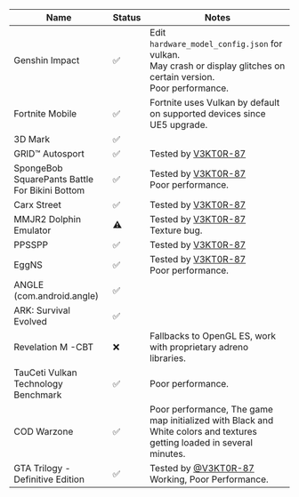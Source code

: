 | Name                                            | Status | Notes                                                                                                                     |
|-------------------------------------------------|--------|---------------------------------------------------------------------------------------------------------------------------|
| Genshin Impact                                  | ✅     | Edit `hardware_model_config.json` for vulkan.<br>May crash or display glitches on certain version.<br>Poor performance.   |
| Fortnite Mobile                                 | ✅     | Fortnite uses Vulkan by default on supported devices since UE5 upgrade.                                                   |
| 3D Mark                                         | ✅     |                                                                                                                           |
| GRID™ Autosport                                 | ✅     | Tested by [V3KT0R-87](//github.com/V3KT0R-87)                                                                             |
| SpongeBob SquarePants Battle For Bikini Bottom  | ✅     | Tested by [V3KT0R-87](//github.com/V3KT0R-87)<br>Poor performance.                                                        |
| Carx Street                                     | ✅     | Tested by [V3KT0R-87](//github.com/V3KT0R-87)                                                                             |
| MMJR2 Dolphin Emulator                          | ⚠️      | Tested by [V3KT0R-87](//github.com/V3KT0R-87)<br>Texture bug.                                                             |
| PPSSPP                                          | ✅     | Tested by [V3KT0R-87](//github.com/V3KT0R-87)                                                                             |
| EggNS                                           | ✅     | Tested by [V3KT0R-87](//github.com/V3KT0R-87)<br>Poor performance.                                                        |
| ANGLE (com.android.angle)                       | ✅     |                                                                                                                           |
| ARK: Survival Evolved                           | ✅     |                                                                                                                           |
| Revelation M -CBT                               | ❌     | Fallbacks to OpenGL ES, work with proprietary adreno libraries.                                                           |
| TauCeti Vulkan Technology Benchmark             | ✅     | Poor performance.                                                                                                         |
| COD Warzone                                     | ✅     | Poor performance, The game map initialized with Black and White colors and textures getting loaded in several minutes.    |
| GTA Trilogy - Definitive Edition                | ✅     | Tested by [@V3KT0R-87](//github.com/V3KT0R-87)<br>Working, Poor Performance.                                              |